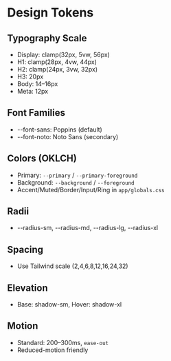 # Design Tokens

## Typography Scale
- Display: clamp(32px, 5vw, 56px)
- H1: clamp(28px, 4vw, 44px)
- H2: clamp(24px, 3vw, 32px)
- H3: 20px
- Body: 14–16px
- Meta: 12px

## Font Families
- --font-sans: Poppins (default)
- --font-noto: Noto Sans (secondary)

## Colors (OKLCH)
- Primary: `--primary` / `--primary-foreground`
- Background: `--background` / `--foreground`
- Accent/Muted/Border/Input/Ring in `app/globals.css`

## Radii
- --radius-sm, --radius-md, --radius-lg, --radius-xl

## Spacing
- Use Tailwind scale (2,4,6,8,12,16,24,32)

## Elevation
- Base: shadow-sm, Hover: shadow-xl

## Motion
- Standard: 200–300ms, `ease-out`
- Reduced-motion friendly